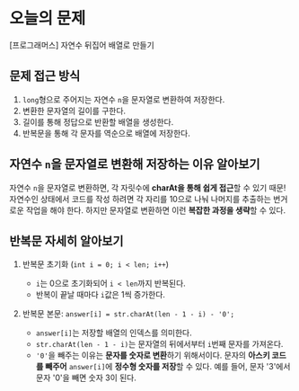 # 오늘의 문제
[프로그래머스] 자연수 뒤집어 배열로 만들기


## 문제 접근 방식
1. `long`형으로 주어지는 자연수 `n`을 문자열로 변환하여 저장한다.
2. 변환한 문자열의 길이를 구한다.
3. 길이를 통해 정답으로 반환할 배열을 생성한다.
4. 반복문을 통해 각 문자를 역순으로 배열에 저장한다.


## 자연수 `n`을 문자열로 변환해 저장하는 이유 알아보기 
자연수 `n`을 문자열로 변환하면, 각 자릿수에 **charAt을 통해 쉽게 접근**할 수 있기 때문! 
자연수인 상태에서 코드를 작성 하려면 각 자리를 10으로 나눠 나머지를 추출하는 번거로운 작업을 해야 한다. 
하지만 문자열로 변환하면 이런 **복잡한 과정을 생략**할 수 있다. 


## 반복문 자세히 알아보기
1. 반복문 초기화 (`int i = 0; i < len; i++`)
   - `i`는 0으로 초기화되어 `i < len`까지 반복된다.
   - 반복이 끝날 때마다 `i`값은 1씩 증가한다.
     
2. 반복문 본문: `answer[i] = str.charAt(len - 1 - i) - '0';`
   - `answer[i]`는 저장할 배열의 인덱스를 의미한다.
   - `str.charAt(len - 1 - i)`는 문자열의 뒤에서부터 `i`번째 문자를 가져온다.
   - `'0'`을 빼주는 이유는 **문자를 숫자로 변환**하기 위해서이다. 문자의 **아스키 코드를 빼주어** `answer[i]`에 **정수형 숫자를 저장**할 수 있다.
     예를 들어, 문자 '3'에서 문자 '0'을 빼면 숫자 3이 된다.

  

